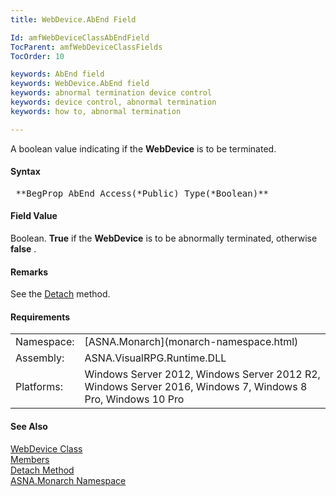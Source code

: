 ```yaml
---
title: WebDevice.AbEnd Field

Id: amfWebDeviceClassAbEndField
TocParent: amfWebDeviceClassFields
TocOrder: 10

keywords: AbEnd field
keywords: WebDevice.AbEnd field
keywords: abnormal termination device control
keywords: device control, abnormal termination
keywords: how to, abnormal termination

---
```


A boolean value indicating if the **WebDevice** is to be terminated.

#### Syntax
<pre class="prettyprint"> **BegProp AbEnd Access(*Public) Type(*Boolean)**       </pre>

<!--mine -->

#### Field Value
Boolean. **True** if the **WebDevice** is to be abnormally terminated, otherwise **false** .

#### Remarks
See the [ Detach](web-device-classDetach-method.html) method.
<!-- -->

#### Requirements
<table class="dttable" cellspacing="0" cellpadding="4" width="60%">
           <colgroup>
            <col width="15%" style="font-weight:bold" />
            <col width="85%" />
          </colgroup>
          <tr>
            <td>Namespace:</td>
            <td>[ASNA.Monarch](monarch-namespace.html)</td>
          </tr>
          <tr>
            <td>Assembly:</td>
            <td>ASNA.VisualRPG.Runtime.DLL</td>
          </tr>
         <tr>
            <td>Platforms:</td>
            <td> Windows Server 2012, Windows Server 2012 R2, Windows Server 2016, Windows 7, Windows 8 Pro, Windows 10 Pro</td>
         </tr>
</table>

#### See Also
[WebDevice Class](web-device-class.html) <br /> [ Members](web-device-class-members.html) <br /> [ Detach Method](web-device-classDetach-method.html) <br /> [ASNA.Monarch Namespace](monarch-namespace.html) 
